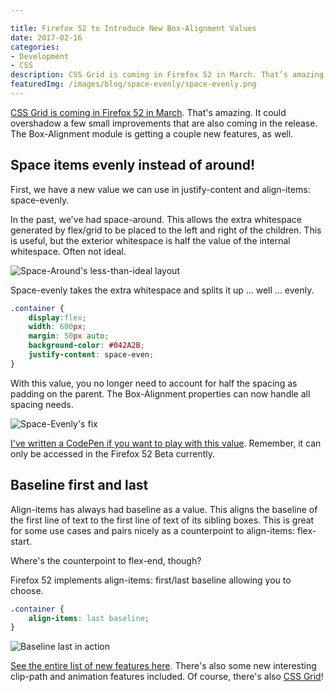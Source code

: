 ```yaml
---

title: Firefox 52 to Introduce New Box-Alignment Values
date: 2017-02-16
categories:
- Development
- CSS
description: CSS Grid is coming in Firefox 52 in March. That’s amazing. It could overshadow a few small improvements that are also coming in the release. The Box-Alignment module is getting a couple new features, as well.
featuredImg: /images/blog/space-evenly/space-evenly.png
---
```



[CSS Grid is coming in Firefox 52 in March](https://developer.mozilla.org/en-US/Firefox/Releases/52). That's amazing. It could overshadow a few small improvements that are also coming in the release. The Box-Alignment module is getting a couple new features, as well.

## Space items evenly instead of around!

First, we have a new value we can use in justify-content and align-items: space-evenly.

In the past, we've had space-around. This allows the extra whitespace generated by flex/grid to be placed to the left and right of the children. This is useful, but the exterior whitespace is half the value of the internal whitespace. Often not ideal.

![Space-Around's less-than-ideal layout](/images/blog/space-evenly/space-around.png)

Space-evenly takes the extra whitespace and splits it up ... well ... evenly.


```scss 
.container {
    display:flex;
    width: 600px;
    margin: 50px auto;
    background-color: #042A2B;
    justify-content: space-even;
}
```

With this value, you no longer need to account for half the spacing as padding on the parent. The Box-Alignment properties can now handle all spacing needs.

![Space-Evenly's fix](/images/blog/space-evenly/space-evenly.png)

[I've written a CodePen if you want to play with this value](http://codepen.io/brob/pen/NdmjRp). Remember, it can only be accessed in the Firefox 52 Beta currently.

## Baseline first and last

Align-items has always had baseline as a value. This aligns the baseline of the first line of text to the first line of text of its sibling boxes. This is great for some use cases and pairs nicely as a counterpoint to align-items: flex-start. 

Where's the counterpoint to flex-end, though?

Firefox 52 implements align-items: first/last baseline allowing you to choose.

```scss 
.container {
    align-items: last baseline;
}
```

![Baseline last in action](/images/blog/space-evenly/baseline.png)

[See the entire list of new features here](https://developer.mozilla.org/en-US/Firefox/Releases/52). There's also some new interesting clip-path and animation features included. Of course, there's also [CSS Grid](/blog/2017/01/12/simple-grid-examples/)!
